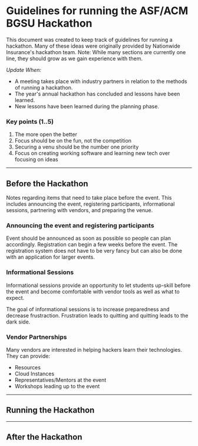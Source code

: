 # Guidelines for running the ASF/ACM BGSU Hackathon

This document was created to keep track of guidelines for running a hackathon. Many of these ideas were originally provided by Nationwide Insurance's hackathon team. Note: While many sections are currently one line, they should grow as we gain experience with them.

*Update When:*
- A meeting takes place with industry partners in relation to the methods of running a hackathon.
- The year's annual hackathon has concluded and lessons have been learned.
- New lessons have been learned during the planning phase.

### Key points (1..5)
1. The more open the better
2. Focus should be on the fun, not the competition
3. Securing a venu should be the number one priority
4. Focus on creating working software and learning new tech over focusing on ideas

---
## Before the Hackathon

Notes regarding items that need to take place before the event. This includes announcing the event, registering participants, informational sessions, partnering with vendors, and preparing the venue.

### Announcing the event and registering participants

Event should be announced as soon as possible so people can plan accordingly. Registration can begin a few weeks before the event. The registration system does not have to be very fancy but can also be done with an application for larger events.

### Informational Sessions

Informational sessions provide an opportunity to let students up-skill before the event and become comfortable with vendor tools as well as what to expect.

The goal of informational sessions is to increase preparedness and decrease frustraction. Frustration leads to quitting and quitting leads to the dark side.

### Vendor Partnerships

Many vendors are interested in helping hackers learn their technologies. They can provide:
- Resources
- Cloud Instances
- Representatives/Mentors at the event
- Workshops leading up to the event

---
## Running the Hackathon

---
## After the Hackathon
